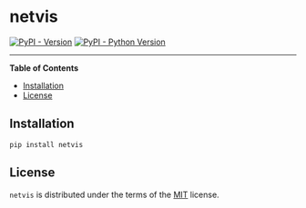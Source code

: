 # netvis

[![PyPI - Version](https://img.shields.io/pypi/v/netvis.svg)](https://pypi.org/project/netvis)
[![PyPI - Python Version](https://img.shields.io/pypi/pyversions/netvis.svg)](https://pypi.org/project/netvis)

-----

**Table of Contents**

- [Installation](#installation)
- [License](#license)

## Installation

```console
pip install netvis
```

## License

`netvis` is distributed under the terms of the [MIT](https://spdx.org/licenses/MIT.html) license.
